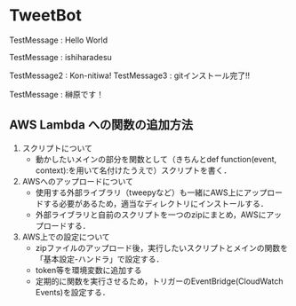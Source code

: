 # TweetBot
TestMessage : Hello World

TestMessage : ishiharadesu

TestMessage2 : Kon-nitiwa!
TestMessage3 : gitインストール完了!!

TestMessage : 榊原です！

## AWS Lambda への関数の追加方法
1. スクリプトについて
    - 動かしたいメインの部分を関数として（きちんとdef function(event, context):を用いて名付けたうえで）スクリプトを書く．
1. AWSへのアップロードについて
    - 使用する外部ライブラリ（tweepyなど）も一緒にAWS上にアップロードする必要があるため，適当なディレクトリにインストールする．
    - 外部ライブラリと自前のスクリプトを一つのzipにまとめ，AWSにアップロードする．
1. AWS上での設定について
    - zipファイルのアップロード後，実行したいスクリプトとメインの関数を「基本設定-ハンドラ」で設定する．
    - token等を環境変数に追加する
    - 定期的に関数を実行させるため，トリガーのEventBridge(CloudWatch Events)を設定する．
